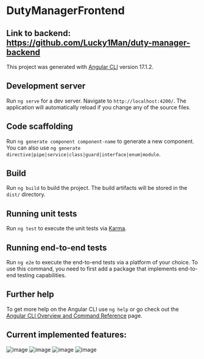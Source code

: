 # DutyManagerFrontend
## Link to backend: https://github.com/Lucky1Man/duty-manager-backend

This project was generated with [Angular CLI](https://github.com/angular/angular-cli) version 17.1.2.

## Development server

Run `ng serve` for a dev server. Navigate to `http://localhost:4200/`. The application will automatically reload if you change any of the source files.

## Code scaffolding

Run `ng generate component component-name` to generate a new component. You can also use `ng generate directive|pipe|service|class|guard|interface|enum|module`.

## Build

Run `ng build` to build the project. The build artifacts will be stored in the `dist/` directory.

## Running unit tests

Run `ng test` to execute the unit tests via [Karma](https://karma-runner.github.io).

## Running end-to-end tests

Run `ng e2e` to execute the end-to-end tests via a platform of your choice. To use this command, you need to first add a package that implements end-to-end testing capabilities.

## Further help

To get more help on the Angular CLI use `ng help` or go check out the [Angular CLI Overview and Command Reference](https://angular.io/cli) page.

## Current implemented features:
![image](https://github.com/Lucky1Man/duty-manager-frontend/assets/86126779/76563bda-8e16-49bf-887b-e132b7547526)
![image](https://github.com/Lucky1Man/duty-manager-frontend/assets/86126779/708887bd-0ac9-47fd-9ed6-acb3b69fb2c8)
![image](https://github.com/Lucky1Man/duty-manager-frontend/assets/86126779/938163ee-975c-4c62-9583-5d8621c003b8)
![image](https://github.com/Lucky1Man/duty-manager-frontend/assets/86126779/ea3a71ed-3d70-401a-850a-a1c166dbea78)
